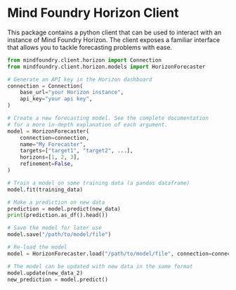 # Mind Foundry Horizon Client

This package contains a python client that can be used to interact with an instance of Mind Foundry Horizon. The client exposes a familiar interface that allows you to tackle forecasting problems with ease.

```python
from mindfoundry.client.horizon import Connection
from mindfoundry.client.horizon.models import HorizonForecaster

# Generate an API key in the Horizon dashboard
connection = Connection(
    base_url="your Horizon instance",
    api_key="your api key",
)

# Create a new forecasting model. See the complete documentation
# for a more in-depth explanation of each argument.
model = HorizonForecaster(
    connection=connection,
    name="My Forecaster",
    targets=["target1", "target2", ...],
    horizons=[1, 2, 3],
    refinement=False,
)

# Train a model on some training data (a pandas dataframe)
model.fit(training_data)

# Make a prediction on new data
prediction = model.predict(new_data)
print(prediction.as_df().head())

# Save the model for later use
model.save("/path/to/model/file")

# Re-load the model
model = HorizonForecaster.load("/path/to/model/file", connection=connection)

# The model can be updated with new data in the same format
model.update(new_data_2)
new_prediction = model.predict()
```
